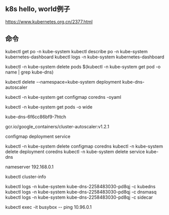 

## k8s hello, world例子
https://www.kubernetes.org.cn/2377.html

## 命令
kubectl get po -n kube-system
kubectl describe po -n kube-system kubernetes-dashboard
kubectl logs -n kube-system kubernetes-dashboard

kubectl -n kube-system delete pods $(kubectl -n kube-system get pod -o name | grep kube-dns)

kubectl delete --namespace=kube-system deployment kube-dns-autoscaler

kubectl -n kube-system get configmap coredns -oyaml

kubectl -n kube-system get pods -o wide

kube-dns-6f6cc86bf9-7htch

gcr.io/google_containers/cluster-autoscaler:v1.2.1


configmap
deployment
service


kubectl -n kube-system delete configmap coredns
kubectl -n kube-system delete deployment coredns
kubectl -n kube-system delete service kube-dns


nameserver 192.168.0.1

kubectl cluster-info

kubectl logs -n kube-system  kube-dns-2258483030-pd8qj -c kubedns
 kubectl logs -n kube-system  kube-dns-2258483030-pd8qj -c dnsmasq 
 kubectl logs -n kube-system  kube-dns-2258483030-pd8qj -c sidecar

 kubectl exec -it busybox -- ping 10.96.0.1